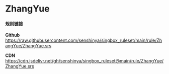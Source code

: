 # ZhangYue

#### 规则链接

**Github**
https://raw.githubusercontent.com/senshinya/singbox_ruleset/main/rule/ZhangYue/ZhangYue.srs

**CDN**
https://cdn.jsdelivr.net/gh/senshinya/singbox_ruleset@main/rule/ZhangYue/ZhangYue.srs